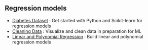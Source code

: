 ## Regression models

 - [Diabetes Dataset](./testing-diabetes-dataset.ipynb) : Get started with Python and Scikit-learn for regression models
 - [Cleaning Data](./cleaning-data.ipynb) : Visualize and clean data in preparation for ML
 - [Linear and Polynomial Regression](./linear-and-polynomial.ipynb) : Build linear and polynomial regression models	
